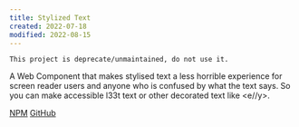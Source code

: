```yaml
---
title: Stylized Text
created: 2022-07-18
modified: 2022-08-15
---
```


~~~ callout Warning!
This project is deprecate/unmaintained, do not use it.
~~~

A Web Component that makes stylised text a less horrible experience for screen reader users and anyone who is confused by what the text says. So you can make accessible l33t text or other decorated text like <e//y>.

[NPM](https://www.npmjs.com/package/stylized-text)
[GitHub](https://github.com/EllyLoel/stylized-text)
